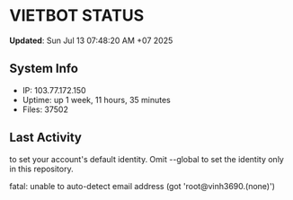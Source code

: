 # VIETBOT STATUS
**Updated**: Sun Jul 13 07:48:20 AM +07 2025

## System Info
- IP: 103.77.172.150
- Uptime: up 1 week, 11 hours, 35 minutes
- Files: 37502

## Last Activity

to set your account's default identity.
Omit --global to set the identity only in this repository.

fatal: unable to auto-detect email address (got 'root@vinh3690.(none)')
